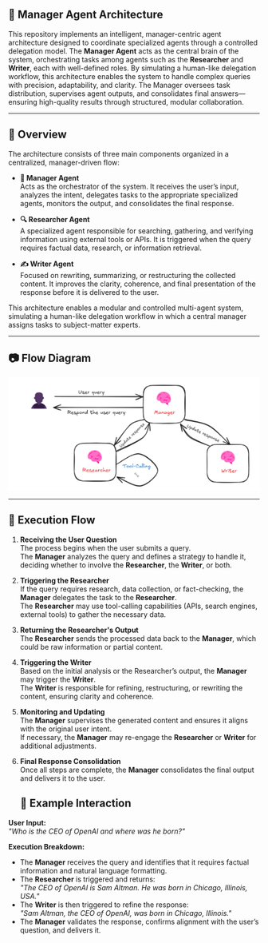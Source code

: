 ## 🧠 Manager Agent Architecture

This repository implements an intelligent, manager-centric agent architecture designed to coordinate specialized agents through a controlled delegation model. The **Manager Agent** acts as the central brain of the system, orchestrating tasks among agents such as the **Researcher** and **Writer**, each with well-defined roles.
By simulating a human-like delegation workflow, this architecture enables the system to handle complex queries with precision, adaptability, and clarity. The Manager oversees task distribution, supervises agent outputs, and consolidates final answers—ensuring high-quality results through structured, modular collaboration.

---

## 📌 Overview

The architecture consists of three main components organized in a centralized, manager-driven flow:

- **🧠 Manager Agent**  
  Acts as the orchestrator of the system. It receives the user’s input, analyzes the intent, delegates tasks to the appropriate specialized agents, monitors the output, and consolidates the final response.

- **🔍 Researcher Agent**  
  A specialized agent responsible for searching, gathering, and verifying information using external tools or APIs. It is triggered when the query requires factual data, research, or information retrieval.

- **✍️ Writer Agent**  
  Focused on rewriting, summarizing, or restructuring the collected content. It improves the clarity, coherence, and final presentation of the response before it is delivered to the user.

This architecture enables a modular and controlled multi-agent system, simulating a human-like delegation workflow in which a central manager assigns tasks to subject-matter experts.

---

## 📷 Flow Diagram

![Flow Diagram](images/manager_agent_flow.png)

---

## 🔁 Execution Flow

1. **Receiving the User Question**  
   The process begins when the user submits a query.  
   The **Manager** analyzes the query and defines a strategy to handle it, deciding whether to involve the **Researcher**, the **Writer**, or both.

2. **Triggering the Researcher**  
   If the query requires research, data collection, or fact-checking, the **Manager** delegates the task to the **Researcher**.  
   The **Researcher** may use tool-calling capabilities (APIs, search engines, external tools) to gather the necessary data.

3. **Returning the Researcher's Output**  
   The **Researcher** sends the processed data back to the **Manager**, which could be raw information or partial content.

4. **Triggering the Writer**  
   Based on the initial analysis or the Researcher’s output, the **Manager** may trigger the **Writer**.  
   The **Writer** is responsible for refining, restructuring, or rewriting the content, ensuring clarity and coherence.

5. **Monitoring and Updating**  
   The **Manager** supervises the generated content and ensures it aligns with the original user intent.  
   If necessary, the **Manager** may re-engage the **Researcher** or **Writer** for additional adjustments.

6. **Final Response Consolidation**  
   Once all steps are complete, the **Manager** consolidates the final output and delivers it to the user.

   ## 💬 Example Interaction

**User Input:**  
*"Who is the CEO of OpenAI and where was he born?"*

**Execution Breakdown:**  
- The **Manager** receives the query and identifies that it requires factual information and natural language formatting.
- The **Researcher** is triggered and returns:  
*"The CEO of OpenAI is Sam Altman. He was born in Chicago, Illinois, USA."*
- The **Writer** is then triggered to refine the response:  
*"Sam Altman, the CEO of OpenAI, was born in Chicago, Illinois."*
- The **Manager** validates the response, confirms alignment with the user’s question, and delivers it.


